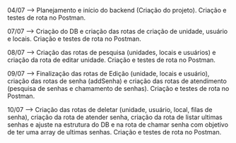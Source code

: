 04/07 --> Planejamento e início do backend (Criação do projeto). Criação e testes de rota no Postman.

07/07 --> Criação do DB e criação das rotas de criação de unidade, usuário e locais. Criação e testes de rota no Postman.

08/07 --> Criação das rotas de pesquisa (unidades, locais e usuários) e criação da rota de editar unidade. Criação e testes de rota no Postman.

09/07 --> Finalização das rotas de Edição (unidade, locais e usuário), criação das rotas de senha (addSenha) e criação das rotas de atendimento (pesquisa de senhas e chamamento de senhas). Criação e testes de rota no Postman.

10/07 --> Criação das rotas de deletar (unidade, usuário, local, filas de senha), criação da rota de atender senha, criação da rota de listar ultimas senhas e ajuste na estrutura do DB e na rota de chamar senha com objetivo de ter uma array de ultimas senhas. Criação e testes de rota no Postman.

